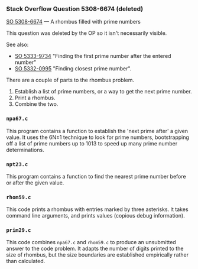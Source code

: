 ### Stack Overflow Question 5308-6674 (deleted)

[SO 5308-6674](https://stackoverflow.com/q/53086674) &mdash;
A rhombus filled with prime numbers

This question was deleted by the OP so it isn't necessarily visible.

See also:

* [SO 5333-9734](https://stackoverflow.com/q/53339734) "Finding the
   first prime number after the entered number"
* [SO 5332-0995](https://stackoverflow.com/q/53320995) "Finding closest
   prime number".

There are a couple of parts to the rhombus problem.

1. Establish a list of prime numbers, or a way to get the next prime number.
2. Print a rhombus.
3. Combine the two.

### `npa67.c`

This program contains a function to establish the 'next prime after' a
given value.
It uses the 6N±1 technique to look for prime numbers, bootstrapping off
a list of prime numbers up to 1013 to speed up many prime number
determinations.

### `npt23.c`

This program contains a function to find the nearest prime number before
or after the given value.

### `rhom59.c`

This code prints a rhombus with entries marked by three asterisks.
It takes command line arguments, and prints values (copious debug
information).

### `prim29.c`

This code combines `npa67.c` and `rhom59.c` to produce an unsubmitted
answer to the code problem.
It adapts the number of digits printed to the size of rhombus, but the
size boundaries are established empirically rather than calculated.
